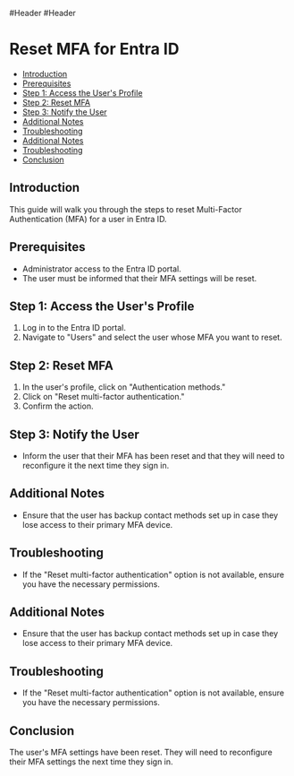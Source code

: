 #Header
#Header

# Reset MFA for Entra ID

<!-- toc -->

- [Introduction](#introduction)
- [Prerequisites](#prerequisites)
- [Step 1: Access the User's Profile](#step-1-access-the-users-profile)
- [Step 2: Reset MFA](#step-2-reset-mfa)
- [Step 3: Notify the User](#step-3-notify-the-user)
- [Additional Notes](#additional-notes)
- [Troubleshooting](#troubleshooting)
- [Additional Notes](#additional-notes-1)
- [Troubleshooting](#troubleshooting-1)
- [Conclusion](#conclusion)

<!-- tocstop -->

## Introduction
This guide will walk you through the steps to reset Multi-Factor Authentication (MFA) for a user in Entra ID.

## Prerequisites
- Administrator access to the Entra ID portal.
- The user must be informed that their MFA settings will be reset.

## Step 1: Access the User's Profile
1. Log in to the Entra ID portal.
2. Navigate to "Users" and select the user whose MFA you want to reset.

## Step 2: Reset MFA
1. In the user's profile, click on "Authentication methods."
2. Click on "Reset multi-factor authentication."
3. Confirm the action.

## Step 3: Notify the User
- Inform the user that their MFA has been reset and that they will need to reconfigure it the next time they sign in.

## Additional Notes
- Ensure that the user has backup contact methods set up in case they lose access to their primary MFA device.

## Troubleshooting
- If the "Reset multi-factor authentication" option is not available, ensure you have the necessary permissions.

## Additional Notes
- Ensure that the user has backup contact methods set up in case they lose access to their primary MFA device.

## Troubleshooting
- If the "Reset multi-factor authentication" option is not available, ensure you have the necessary permissions.

## Conclusion
The user's MFA settings have been reset. They will need to reconfigure their MFA settings the next time they sign in.
